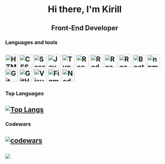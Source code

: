 <h1 align="center">Hi there, I'm Kirill</h1>

<h2 align="center">Front-End Developer</h2>

<h3 align="start">Languages and tools</h3>


<span><img height="40" width="40" title="HTML5" src="https://cdn.simpleicons.org/html5/#E34F26" /></span>
<span><img height="40" width="40" title="CSS3" src="https://cdn.simpleicons.org/css3/#E34F26" /></span>
<span><img height="40" width="40" title="Sass" src="https://cdn.simpleicons.org/sass/#CC6699" /></span>
<span><img height="40" width="40" title="JavaScript" src="https://cdn.simpleicons.org/javascript/#F7DF1E" /></span>
<span><img height="40" width="40" title="TypeScript" src="https://cdn.simpleicons.org/typescript/#3178C6" /></span>
<span><img height="40" width="40" title="React" src="https://cdn.simpleicons.org/react/#61DAFB" /></span>
<span><img height="40" width="40" title="Redux" src="https://cdn.simpleicons.org/redux/#764ABC" /></span>
<span><img height="40" width="40" title="React Hook Form" src="https://cdn.simpleicons.org/reacthookform/#EC5990" /></span>
<span><img height="40" width="40" title="React Styled Components" src="https://cdn.simpleicons.org/styledcomponents/#DB7093" /></span>
<span><img height="40" width="40" title="Bootstrap" src="https://cdn.simpleicons.org/bootstrap/#7952B3" /></span>
<span><img height="40" width="40" title="npm" src="https://cdn.simpleicons.org/npm/#CB3837" /></span>
<span><img height="40" width="40" title="Git" src="https://cdn.simpleicons.org/git/#F05032" /></span>
<span><img height="40" width="40" title="GitHub" src="https://cdn.simpleicons.org/github/#181717" /></span>
<span><img height="40" width="40" title="Visual Studio Code" src="https://cdn.simpleicons.org/visualstudiocode/#007ACC" /></span>
<span><img height="40" width="40" title="Figma" src="https://cdn.simpleicons.org/figma/#F24E1E" /></span>
<span><img height="40" width="40" title="Node.js" src="https://cdn.simpleicons.org/nodedotjs/#339933" /></span>
---
<h3 align="start">Top Languages</h3>

[![Top Langs](https://github-readme-stats.vercel.app/api/top-langs/?username=BakhmatKirill&layout=compact&theme=dark)](https://github.com/BakhmatKirill/github-readme-stats)
---
<h3 align="start">Codewars</h3>

[![codewars](https://www.codewars.com/users/BakhmatKirill/badges/large)](https://www.codewars.com/users/BakhmatKirill)
---

![](https://komarev.com/ghpvc/?username=BakhmatKirill&style=flat)
---
<!--
**BakhmatKirill/BakhmatKirill** is a ✨ _special_ ✨ repository because its `README.md` (this file) appears on your GitHub profile.

Here are some ideas to get you started:

- 🔭 I’m currently working on ...
- 🌱 I’m currently learning ...
- 👯 I’m looking to collaborate on ...
- 🤔 I’m looking for help with ...
- 💬 Ask me about ...
- 📫 How to reach me: ...
- 😄 Pronouns: ...
- ⚡ Fun fact: ...
-->
